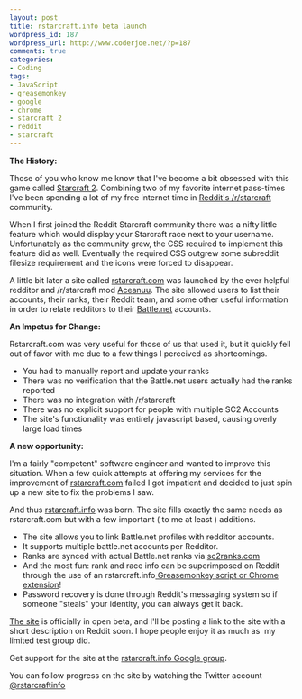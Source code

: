 ```yaml
--- 
layout: post
title: rstarcraft.info beta launch
wordpress_id: 187
wordpress_url: http://www.coderjoe.net/?p=187
comments: true
categories: 
- Coding
tags: 
- JavaScript
- greasemonkey
- google
- chrome
- starcraft 2
- reddit
- starcraft
---
```


**The History:**

Those of you who know me know that I've become a bit obsessed with this game called [Starcraft 2](http://en.wikipedia.org/wiki/StarCraft_II:_Wings_of_Liberty "Starcraft 2"). Combining two of my favorite internet pass-times I've been spending a lot of my free internet time in [Reddit's /r/starcraft](http://reddit.com/r/starcraft "Reddit's /r/starcraft") community.

When I first joined the Reddit Starcraft community there was a nifty little feature which would display your Starcraft race next to your username. Unfortunately as the community grew, the CSS required to implement this feature did as well. Eventually the required CSS outgrew some subreddit filesize requirement and the icons were forced to disappear.

A little bit later a site called [rstarcraft.com](http://rstarcraft.com "rstarcraft.com") was launched by the ever helpful redditor and /r/starcraft mod [Aceanuu](http://www.reddit.com/user/Aceanuu "Aceanuu"). The site allowed users to list their accounts, their ranks, their Reddit team, and some other useful information in order to relate redditors to their [Battle.net](http://en.wikipedia.org/wiki/Battle.net "Battle.net") accounts.

**An Impetus for Change:**

Rstarcraft.com was very useful for those of us that used it, but it quickly fell out of favor with me due to a few things I perceived as shortcomings.

- You had to manually report and update your ranks
- There was no verification that the Battle.net users actually had the ranks reported
- There was no integration with /r/starcraft
- There was no explicit support for people with multiple SC2 Accounts
- The site's functionality was entirely javascript based, causing overly large load times

**A new opportunity:**

I'm a fairly "competent" software engineer and wanted to improve this situation. When a few quick attempts at offering my services for the improvement of [rstarcraft.com](http://rstarcraft.com "rstarcraft.com") failed I got impatient and decided to just spin up a new site to fix the problems I saw.

And thus [rstarcraft.info](http://rstarcraft.info "rstarcraft.info") was born. The site fills exactly the same needs as rstarcraft.com but with a few important ( to me at least ) additions.

- The site allows you to link Battle.net profiles with redditor accounts.
- It supports multiple battle.net accounts per Redditor.
- Ranks are synced with actual Battle.net ranks via [sc2ranks.com](http://sc2ranks.com "sc2ranks.com")
- And the most fun: rank and race info can be superimposed on Reddit through the use of an rstarcraft.info[ Greasemonkey script or Chrome extension](http://rstarcraft.info/extension "Greasemonkey script or Google Chrome extension")!
- Password recovery is done through Reddit's messaging system so if someone "steals" your identity, you can always get it back.

[The site](http://rstarcraft.info "The site") is officially in open beta, and I'll be posting a link to the site with a short description on Reddit soon. I hope people enjoy it as much as  my limited test group did.

Get support for the site at the [rstarcraft.info Google group](http://www.googlegroups.com/group/rstarcraftinfo. "rstarcraft.info Google group."). 

You can follow progress on the site by watching the Twitter account [@rstarcraftinfo](http://twitter.com/rstarcraftinfo "@rstarcraftinfo")
